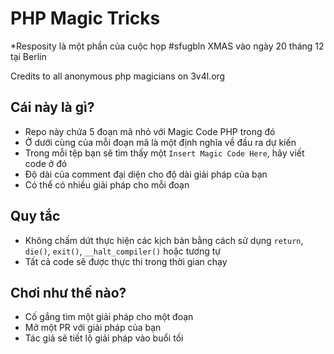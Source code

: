 PHP Magic Tricks
================

*Resposity là một phần của cuộc họp #sfugbln XMAS vào ngày 20 tháng 12 tại Berlin

Credits to all anonymous php magicians on 3v4l.org

Cái này là gì?
-------------

* Repo này chứa 5 đoạn mã nhỏ với Magic Code PHP trong đó
* Ở dưới cùng của mỗi đoạn mã là một định nghĩa về đầu ra dự kiến
* Trong mỗi tệp bạn sẽ tìm thấy một `Insert Magic Code Here`, hãy viết code ở đó
* Độ dài của comment đại diện cho độ dài giải pháp của bạn
* Có thể có nhiều giải pháp cho mỗi đoạn

Quy tắc
-----

* Không chấm dứt thực hiện các kịch bản bằng cách sử dụng `return`, `die()`, `exit()`, `__halt_compiler()` hoặc tương tự
* Tất cả code sẽ được thực thi trong thời gian chạy

Chơi như thế nào?
------------

* Cố gắng tìm một giải pháp cho một đoạn
* Mở một PR với giải pháp của bạn
* Tác giả sẽ tiết lộ giải pháp vào buổi tối
